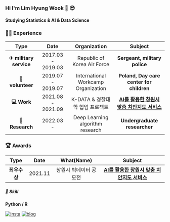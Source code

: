 ### Hi I'm Lim Hyung Wook 👋 😎
#### Studying Statistics & AI & Data Science   


### 🙋‍♂️ Experience

| **Type** | **Date** | **Organization** | **Subject** |
|:--------:|:--------:|:--------:|:--------:|
| **✈ military service**| 2017.03 - 2019.03 | Republic of Korea Air Force | **Sergeant, military police**
| **🙌 volunteer** | 2019.07 - 2019.07 | International Workcamp Organization | **Poland, Day care center for children** 
| **💻 Work**  | 2021.08 - 2021.09 | K-DATA & 경찰대학 협업 프로젝트 | **[AI를 활용한 창원시 맞춤 치안지도 서비스](https://github.com/hwlim2010/2021_-Project_police_univ)** |
| **📖 Research**  | 2022.03 - | Deep Learning algorithm research | **Undergraduate researcher** |


### 🏆 Awards

| **Type** | **Date** | **What(Name)** | **Subject** |
|:--------:|:--------:|:--------:|:--------:|
| **최우수상** | 2021.11 | 창원시 빅데이터 공모전 | **[AI를 활용한 창원시 맞춤 치안지도 서비스](https://github.com/hwlim2010/2021_-Project_police_univ)** |

##### 🧩 Skill  

**Python / R**    

[![insta](https://img.shields.io/badge/Instagram-ff69b4?style=for-the-badge&logo=instagram&logoColor=white&link=https://www.instagram.com/caesium_y/)](https://www.instagram.com/dlaguddnr/)
[![blog](https://img.shields.io/badge/tistory-blog-000000?style=for-the-badge&logo=tistory&logoColor=white&link=https://caesiumy.github.io/)](https://dlaguddnr.tistory.com/)
